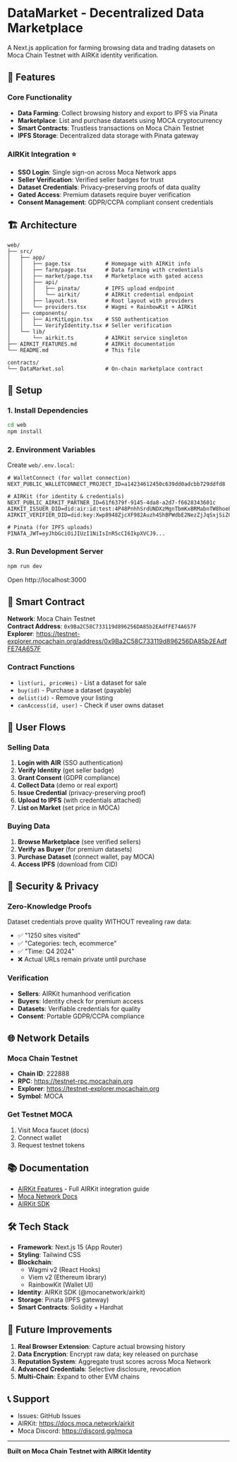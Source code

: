 # DataMarket - Decentralized Data Marketplace

A Next.js application for farming browsing data and trading datasets on Moca Chain Testnet with AIRKit identity verification.

## 🚀 Features

### Core Functionality
- **Data Farming**: Collect browsing history and export to IPFS via Pinata
- **Marketplace**: List and purchase datasets using MOCA cryptocurrency
- **Smart Contracts**: Trustless transactions on Moca Chain Testnet
- **IPFS Storage**: Decentralized data storage with Pinata gateway

### AIRKit Integration ⭐
- **SSO Login**: Single sign-on across Moca Network apps
- **Seller Verification**: Verified seller badges for trust
- **Dataset Credentials**: Privacy-preserving proofs of data quality
- **Gated Access**: Premium datasets require buyer verification
- **Consent Management**: GDPR/CCPA compliant consent credentials

## 🏗️ Architecture

```
web/
├── src/
│   ├── app/
│   │   ├── page.tsx           # Homepage with AIRKit info
│   │   ├── farm/page.tsx      # Data farming with credentials
│   │   ├── market/page.tsx    # Marketplace with gated access
│   │   ├── api/
│   │   │   ├── pinata/        # IPFS upload endpoint
│   │   │   └── airkit/        # AIRKit credential endpoint
│   │   ├── layout.tsx         # Root layout with providers
│   │   └── providers.tsx      # Wagmi + RainbowKit + AIRKit
│   ├── components/
│   │   ├── AirKitLogin.tsx    # SSO authentication
│   │   └── VerifyIdentity.tsx # Seller verification
│   └── lib/
│       └── airkit.ts          # AIRKit service singleton
├── AIRKIT_FEATURES.md         # AIRKit documentation
└── README.md                  # This file

contracts/
└── DataMarket.sol             # On-chain marketplace contract
```

## 🔧 Setup

### 1. Install Dependencies
```bash
cd web
npm install
```

### 2. Environment Variables
Create `web/.env.local`:
```env
# WalletConnect (for wallet connection)
NEXT_PUBLIC_WALLETCONNECT_PROJECT_ID=a14234612450c639dd0adcbb729ddfd8

# AIRKit (for identity & credentials)
NEXT_PUBLIC_AIRKIT_PARTNER_ID=61f6379f-9145-4da8-a2d7-f6628343601c
AIRKIT_ISSUER_DID=did:air:id:test:4P48PnhhSrdUNDXzMgnTbmKxBRMabnTW8hoe85CSkt
AIRKIT_VERIFIER_DID=did:key:Xwp8948ZjcXF982Auzh4ShBPWdbE2NezZjJqSxjSiZCwpongSTv37Xbk5dVetFg5su1H24htbnLcPhCbwsaKzCaZ5SL

# Pinata (for IPFS uploads)
PINATA_JWT=eyJhbGciOiJIUzI1NiIsInR5cCI6IkpXVCJ9...
```

### 3. Run Development Server
```bash
npm run dev
```

Open http://localhost:3000

## 📝 Smart Contract

**Network**: Moca Chain Testnet  
**Contract Address**: `0x9Ba2C58C733119d896256DA85b2EAdfFE74A657F`  
**Explorer**: https://testnet-explorer.mocachain.org/address/0x9Ba2C58C733119d896256DA85b2EAdfFE74A657F

### Contract Functions
- `list(uri, priceWei)` - List a dataset for sale
- `buy(id)` - Purchase a dataset (payable)
- `delist(id)` - Remove your listing
- `canAccess(id, user)` - Check if user owns dataset

## 🎯 User Flows

### Selling Data
1. **Login with AIR** (SSO authentication)
2. **Verify Identity** (get seller badge)
3. **Grant Consent** (GDPR compliance)
4. **Collect Data** (demo or real export)
5. **Issue Credential** (privacy-preserving proof)
6. **Upload to IPFS** (with credentials attached)
7. **List on Market** (set price in MOCA)

### Buying Data
1. **Browse Marketplace** (see verified sellers)
2. **Verify as Buyer** (for premium datasets)
3. **Purchase Dataset** (connect wallet, pay MOCA)
4. **Access IPFS** (download from CID)

## 🔐 Security & Privacy

### Zero-Knowledge Proofs
Dataset credentials prove quality WITHOUT revealing raw data:
- ✅ "1250 sites visited"
- ✅ "Categories: tech, ecommerce"
- ✅ "Time: Q4 2024"
- ❌ Actual URLs remain private until purchase

### Verification
- **Sellers**: AIRKit humanhood verification
- **Buyers**: Identity check for premium access
- **Datasets**: Verifiable credentials for quality
- **Consent**: Portable GDPR/CCPA compliance

## 🌐 Network Details

### Moca Chain Testnet
- **Chain ID**: 222888
- **RPC**: https://testnet-rpc.mocachain.org
- **Explorer**: https://testnet-explorer.mocachain.org
- **Symbol**: MOCA

### Get Testnet MOCA
1. Visit Moca faucet (docs)
2. Connect wallet
3. Request testnet tokens

## 📚 Documentation

- [AIRKit Features](./AIRKIT_FEATURES.md) - Full AIRKit integration guide
- [Moca Network Docs](https://docs.moca.network)
- [AIRKit SDK](https://docs.moca.network/airkit)

## 🛠️ Tech Stack

- **Framework**: Next.js 15 (App Router)
- **Styling**: Tailwind CSS
- **Blockchain**: 
  - Wagmi v2 (React Hooks)
  - Viem v2 (Ethereum library)
  - RainbowKit (Wallet UI)
- **Identity**: AIRKit SDK (@mocanetwork/airkit)
- **Storage**: Pinata (IPFS gateway)
- **Smart Contracts**: Solidity + Hardhat

## 🚧 Future Improvements

1. **Real Browser Extension**: Capture actual browsing history
2. **Data Encryption**: Encrypt raw data; key released on purchase
3. **Reputation System**: Aggregate trust scores across Moca Network
4. **Advanced Credentials**: Selective disclosure, revocation
5. **Multi-Chain**: Expand to other EVM chains

## 📞 Support

- Issues: GitHub Issues
- AIRKit: https://docs.moca.network/airkit
- Moca Discord: https://discord.gg/moca

---

**Built on Moca Chain Testnet with AIRKit Identity**
